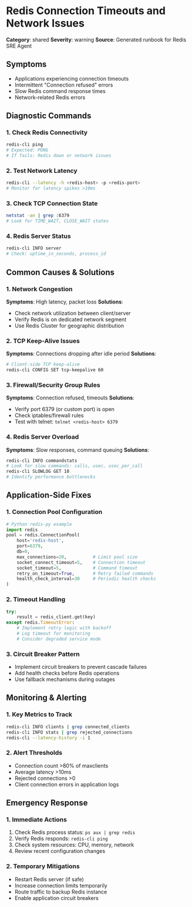 # Redis Connection Timeouts and Network Issues

**Category**: shared
**Severity**: warning
**Source**: Generated runbook for Redis SRE Agent

## Symptoms
- Applications experiencing connection timeouts
- Intermittent "Connection refused" errors
- Slow Redis command response times
- Network-related Redis errors

## Diagnostic Commands

### 1. Check Redis Connectivity
```bash
redis-cli ping
# Expected: PONG
# If fails: Redis down or network issues
```

### 2. Test Network Latency
```bash
redis-cli --latency -h <redis-host> -p <redis-port>
# Monitor for latency spikes >10ms
```

### 3. Check TCP Connection State
```bash
netstat -an | grep :6379
# Look for TIME_WAIT, CLOSE_WAIT states
```

### 4. Redis Server Status
```bash
redis-cli INFO server
# Check: uptime_in_seconds, process_id
```

## Common Causes & Solutions

### 1. Network Congestion
**Symptoms**: High latency, packet loss
**Solutions**:
- Check network utilization between client/server
- Verify Redis is on dedicated network segment
- Use Redis Cluster for geographic distribution

### 2. TCP Keep-Alive Issues
**Symptoms**: Connections dropping after idle period
**Solutions**:
```bash
# Client-side TCP keep-alive
redis-cli CONFIG SET tcp-keepalive 60
```

### 3. Firewall/Security Group Rules
**Symptoms**: Connection refused, timeouts
**Solutions**:
- Verify port 6379 (or custom port) is open
- Check iptables/firewall rules
- Test with telnet: `telnet <redis-host> 6379`

### 4. Redis Server Overload
**Symptoms**: Slow responses, command queuing
**Solutions**:
```bash
redis-cli INFO commandstats
# Look for slow commands: calls, usec, usec_per_call
redis-cli SLOWLOG GET 10
# Identify performance bottlenecks
```

## Application-Side Fixes

### 1. Connection Pool Configuration
```python
# Python redis-py example
import redis
pool = redis.ConnectionPool(
    host='redis-host',
    port=6379,
    db=0,
    max_connections=20,          # Limit pool size
    socket_connect_timeout=5,    # Connection timeout
    socket_timeout=5,            # Command timeout
    retry_on_timeout=True,       # Retry failed commands
    health_check_interval=30     # Periodic health checks
)
```

### 2. Timeout Handling
```python
try:
    result = redis_client.get(key)
except redis.TimeoutError:
    # Implement retry logic with backoff
    # Log timeout for monitoring
    # Consider degraded service mode
```

### 3. Circuit Breaker Pattern
- Implement circuit breakers to prevent cascade failures
- Add health checks before Redis operations
- Use fallback mechanisms during outages

## Monitoring & Alerting

### 1. Key Metrics to Track
```bash
redis-cli INFO clients | grep connected_clients
redis-cli INFO stats | grep rejected_connections
redis-cli --latency-history -i 1
```

### 2. Alert Thresholds
- Connection count >80% of maxclients
- Average latency >10ms
- Rejected connections >0
- Client connection errors in application logs

## Emergency Response

### 1. Immediate Actions
1. Check Redis process status: `ps aux | grep redis`
2. Verify Redis responds: `redis-cli ping`
3. Check system resources: CPU, memory, network
4. Review recent configuration changes

### 2. Temporary Mitigations
- Restart Redis server (if safe)
- Increase connection limits temporarily
- Route traffic to backup Redis instance
- Enable application circuit breakers
